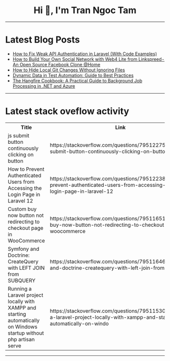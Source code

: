 <h1 align="center">Hi 👋, I'm Tran Ngoc Tam</h1>

---

# Latest Blog Posts 
<!-- BLOG-POST-LIST:START -->
- [How to Fix Weak API Authentication in Laravel &lpar;With Code Examples&rpar;](https://dev.to/pentest_testing_corp/how-to-fix-weak-api-authentication-in-laravel-with-code-examples-443c)
- [How to Build Your Own Social Network with Web4 Lite from Linkspreed - An Open Source Facebook Clone @Home](https://dev.to/web4/how-to-build-your-own-social-network-with-web4-lite-from-linkspreed-an-open-source-facebook-47c4)
- [How to Hide Local Git Changes Without Ignoring Files](https://dev.to/sarath191181208/what-git-hide-1da3)
- [Dynamic Data in Test Automation: Guide to Best Practices](https://dev.to/radha_4c842d8e4362a7cdd9c/dynamic-data-in-test-automation-guide-to-best-practices-4acg)
- [The Hangfire Cookbook: A Practical Guide to Background Job Processing in .NET and Azure](https://dev.to/mikaelkrief2/the-hangfire-cookbook-a-practical-guide-to-background-job-processing-in-net-and-azure-4mg0)
<!-- BLOG-POST-LIST:END -->

---

# Latest stack oveflow activity
<table>
  <tr><th>Title</th><th>Link</th></tr>
  <!-- STACKOVERFLOW:START --><tr><td>js submit button continuously clicking on button</td><td>https://stackoverflow.com/questions/79512275/js-submit-button-continuously-clicking-on-button</td></tr><tr><td>How to Prevent Authenticated Users from Accessing the Login Page in Laravel 12</td><td>https://stackoverflow.com/questions/79512238/how-to-prevent-authenticated-users-from-accessing-the-login-page-in-laravel-12</td></tr><tr><td>Custom buy now button not redirecting to checkout page in WooCommerce</td><td>https://stackoverflow.com/questions/79511651/custom-buy-now-button-not-redirecting-to-checkout-page-in-woocommerce</td></tr><tr><td>Symfony and Doctrine: CreateQuery with LEFT JOIN from SUBQUERY</td><td>https://stackoverflow.com/questions/79511646/symfony-and-doctrine-createquery-with-left-join-from-subquery</td></tr><tr><td>Running a Laravel project locally with XAMPP and starting automatically on Windows startup without php artisan serve</td><td>https://stackoverflow.com/questions/79511530/running-a-laravel-project-locally-with-xampp-and-starting-automatically-on-windo</td></tr><!-- STACKOVERFLOW:END -->
</table>

---


